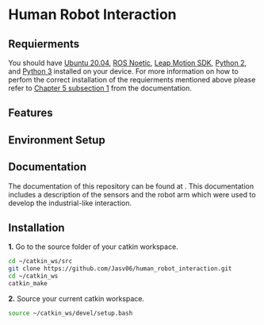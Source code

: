 # Human Robot Interaction
## Requierments
You should have [Ubuntu 20.04](https://releases.ubuntu.com/20.04/), [ROS Noetic](http://wiki.ros.org/noetic), [Leap Motion SDK](https://developer.leapmotion.com/tracking-software-download), [Python 2](https://www.python.org/downloads/release/python-272/), and [Python 3](https://www.python.org/downloads/) installed on your device. For more information on how to perfom the correct installation of the requierments mentioned above please refer to [Chapter 5 subsection 1]() from the documentation.
## Features
## Environment Setup
## Documentation
The documentation of this repository can be found at . This documentation includes a description of the sensors and the robot arm which were used to develop the industrial-like interaction.
## Installation
**1.** Go to the source folder of your catkin workspace.
```bash 
cd ~/catkin_ws/src
git clone https://github.com/Jasv06/human_robot_interaction.git
cd ~/catkin_ws
catkin_make
```
**2.** Source your current catkin workspace.
```bash 
source ~/catkin_ws/devel/setup.bash
```
